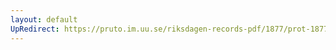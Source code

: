 ```yaml
---
layout: default
UpRedirect: https://pruto.im.uu.se/riksdagen-records-pdf/1877/prot-1877--ak--003.pdf
---
```

